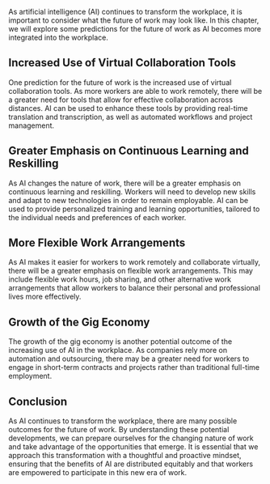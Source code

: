 
As artificial intelligence (AI) continues to transform the workplace, it is important to consider what the future of work may look like. In this chapter, we will explore some predictions for the future of work as AI becomes more integrated into the workplace.

Increased Use of Virtual Collaboration Tools
--------------------------------------------

One prediction for the future of work is the increased use of virtual collaboration tools. As more workers are able to work remotely, there will be a greater need for tools that allow for effective collaboration across distances. AI can be used to enhance these tools by providing real-time translation and transcription, as well as automated workflows and project management.

Greater Emphasis on Continuous Learning and Reskilling
------------------------------------------------------

As AI changes the nature of work, there will be a greater emphasis on continuous learning and reskilling. Workers will need to develop new skills and adapt to new technologies in order to remain employable. AI can be used to provide personalized training and learning opportunities, tailored to the individual needs and preferences of each worker.

More Flexible Work Arrangements
-------------------------------

As AI makes it easier for workers to work remotely and collaborate virtually, there will be a greater emphasis on flexible work arrangements. This may include flexible work hours, job sharing, and other alternative work arrangements that allow workers to balance their personal and professional lives more effectively.

Growth of the Gig Economy
-------------------------

The growth of the gig economy is another potential outcome of the increasing use of AI in the workplace. As companies rely more on automation and outsourcing, there may be a greater need for workers to engage in short-term contracts and projects rather than traditional full-time employment.

Conclusion
----------

As AI continues to transform the workplace, there are many possible outcomes for the future of work. By understanding these potential developments, we can prepare ourselves for the changing nature of work and take advantage of the opportunities that emerge. It is essential that we approach this transformation with a thoughtful and proactive mindset, ensuring that the benefits of AI are distributed equitably and that workers are empowered to participate in this new era of work.
